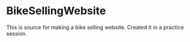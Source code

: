 # BikeSellingWebsite
This is source for making a bike selling website. Created it in a practice session.
